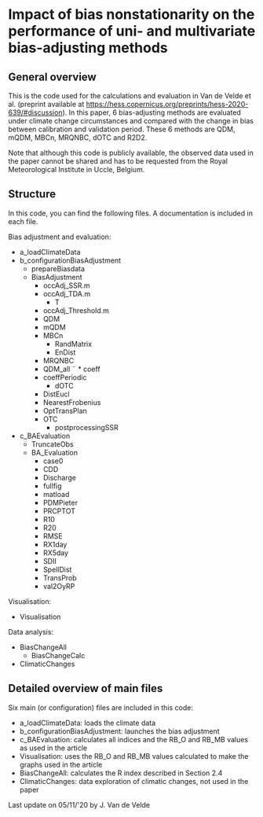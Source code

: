 # Impact of bias nonstationarity on the performance of uni- and multivariate bias-adjusting methods

## General overview

This is the code used for the calculations and evaluation in Van de Velde et al. (preprint available at https://hess.copernicus.org/preprints/hess-2020-639/#discussion). 
In this paper, 6 bias-adjusting methods are evaluated under climate change circumstances and compared with the change in bias between calibration and validation period. These 6 methods are QDM, mQDM, MBCn, MRQNBC, dOTC and R2D2.

Note that although this code is publicly available, the observed data used in the paper cannot be shared and has to be requested from the Royal Meteorological Institute in Uccle, Belgium.

## Structure

In this code, you can find the following files. A documentation is included in each file.

Bias adjustment and evaluation:

* a_loadClimateData
* b_configurationBiasAdjustment
  * prepareBiasdata
  * BiasAdjustment
      * occAdj_SSR.m
      * occAdj_TDA.m
        * T
      * occAdj_Threshold.m
      * QDM
      * mQDM
      * MBCn
        * RandMatrix
        * EnDist
      * MRQNBC
	* QDM_all
¨	* coeff
   	* coeffPeriodic
      * dOTC
	* DistEucl
	* NearestFrobenius
	* OptTransPlan
	* OTC 
      * postprocessingSSR
* c_BAEvaluation
  * TruncateObs
  * BA_Evaluation
    * case0
    * CDD
    * Discharge
    * fullfig
    * matload
    * PDMPieter
    * PRCPTOT
    * R10
    * R20
    * RMSE
    * RX1day
    * RX5day
    * SDII
    * SpellDist
    * TransProb
    * val2OyRP

Visualisation:

* Visualisation

Data analysis:

* BiasChangeAll
  * BiasChangeCalc
* ClimaticChanges


## Detailed overview of main files

Six main (or configuration) files are included in this code:
* a_loadClimateData: loads the climate data
* b_configurationBiasAdjustment: launches the bias adjustment
* c_BAEvaluation: calculates all indices and the RB_O and RB_MB values as used in the article
* Visualisation: uses the RB_O and RB_MB values calculated to make the graphs used in the article
* BiasChangeAll: calculates the R index described in Section 2.4
* ClimaticChanges: data exploration of climatic changes, not used in the paper

Last update on 05/11/'20 by J. Van de Velde
